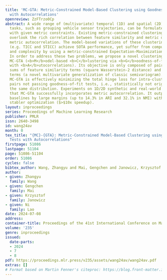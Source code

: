 ```yaml
---
title: 'MC-GTA: Metric-Constrained Model-Based Clustering using Goodness-of-fit Tests
  with Autocorrelations'
openreview: ZzFTrzo0Cp
abstract: A wide range of (multivariate) temporal (1D) and spatial (2D) data analysis
  tasks, such as grouping vehicle sensor trajectories, can be formulated as clustering
  with given metric constraints. Existing metric-constrained clustering algorithms
  overlook the rich correlation between feature similarity and metric distance, i.e.,
  metric autocorrelation. The model-based variations of these clustering algorithms
  (e.g. TICC and STICC) achieve SOTA performance, yet suffer from computational instability
  and complexity by using a metric-constrained Expectation-Maximization procedure.
  In order to address these two problems, we propose a novel clustering algorithm,
  MC-GTA (<b>M</b>odel-based <b>C</b>lustering via <b>G</b>oodness-of-fit <b>T</b>ests
  with <b>A</b>utocorrelations). Its objective is only composed of pairwise weighted
  sums of feature similarity terms (square Wasserstein-2 distance) and metric autocorrelation
  terms (a novel multivariate generalization of classic semivariogram). We show that
  MC-GTA is effectively minimizing the total hinge loss for intra-cluster observation
  pairs not passing goodness-of-fit tests, i.e., statistically not originating from
  the same distribution. Experiments on 1D/2D synthetic and real-world datasets demonstrate
  that MC-GTA successfully incorporates metric autocorrelation. It outperforms strong
  baselines by large margins (up to 14.3% in ARI and 32.1% in NMI) with faster and
  stabler optimization ($>$10x speedup).
layout: inproceedings
series: Proceedings of Machine Learning Research
publisher: PMLR
issn: 2640-3498
id: wang24av
month: 0
tex_title: "{MC}-{GTA}: Metric-Constrained Model-Based Clustering using Goodness-of-fit
  Tests with Autocorrelations"
firstpage: 51086
lastpage: 51104
page: 51086-51104
order: 51086
cycles: false
bibtex_author: Wang, Zhangyu and Mai, Gengchen and Janowicz, Krzysztof and Lao, Ni
author:
- given: Zhangyu
  family: Wang
- given: Gengchen
  family: Mai
- given: Krzysztof
  family: Janowicz
- given: Ni
  family: Lao
date: 2024-07-08
address:
container-title: Proceedings of the 41st International Conference on Machine Learning
volume: '235'
genre: inproceedings
issued:
  date-parts:
  - 2024
  - 7
  - 8
pdf: https://proceedings.mlr.press/v235/assets/wang24av/wang24av.pdf
extras: []
# Format based on Martin Fenner's citeproc: https://blog.front-matter.io/posts/citeproc-yaml-for-bibliographies/
---
```

